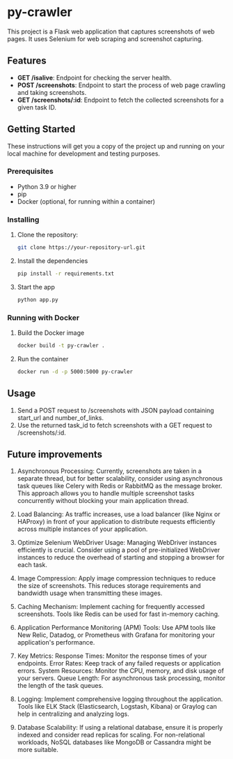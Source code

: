 # py-crawler

This project is a Flask web application that captures screenshots of web pages. It uses Selenium for web scraping and screenshot capturing.

## Features

- **GET /isalive**: Endpoint for checking the server health.
- **POST /screenshots**: Endpoint to start the process of web page crawling and taking screenshots.
- **GET /screenshots/:id**: Endpoint to fetch the collected screenshots for a given task ID.

## Getting Started

These instructions will get you a copy of the project up and running on your local machine for development and testing purposes.

### Prerequisites

- Python 3.9 or higher
- pip
- Docker (optional, for running within a container)

### Installing

1. Clone the repository:

   ```sh
   git clone https://your-repository-url.git
   ```

2. Install the dependencies

   ```sh
   pip install -r requirements.txt
   ```

3. Start the app

   ```sh
   python app.py
   ```

### Running with Docker

1. Build the Docker image

   ```sh
   docker build -t py-crawler .
   ```

2. Run the container

   ```sh
   docker run -d -p 5000:5000 py-crawler
   ```

## Usage

1. Send a POST request to /screenshots with JSON payload containing start_url and number_of_links.
2. Use the returned task_id to fetch screenshots with a GET request to /screenshots/:id.

## Future improvements

1. Asynchronous Processing:
   Currently, screenshots are taken in a separate thread, but for better scalability, consider using asynchronous task queues like Celery with Redis or RabbitMQ as the message broker. This approach allows you to handle multiple screenshot tasks concurrently without blocking your main application thread.

2. Load Balancing:
   As traffic increases, use a load balancer (like Nginx or HAProxy) in front of your application to distribute requests efficiently across multiple instances of your application.

3. Optimize Selenium WebDriver Usage:
   Managing WebDriver instances efficiently is crucial. Consider using a pool of pre-initialized WebDriver instances to reduce the overhead of starting and stopping a browser for each task.

4. Image Compression:
   Apply image compression techniques to reduce the size of screenshots. This reduces storage requirements and bandwidth usage when transmitting these images.

5. Caching Mechanism:
   Implement caching for frequently accessed screenshots. Tools like Redis can be used for fast in-memory caching.

6. Application Performance Monitoring (APM) Tools:
   Use APM tools like New Relic, Datadog, or Prometheus with Grafana for monitoring your application's performance.

7. Key Metrics:
   Response Times: Monitor the response times of your endpoints.
   Error Rates: Keep track of any failed requests or application errors.
   System Resources: Monitor the CPU, memory, and disk usage of your servers.
   Queue Length: For asynchronous task processing, monitor the length of the task queues.

8. Logging:
   Implement comprehensive logging throughout the application. Tools like ELK Stack (Elasticsearch, Logstash, Kibana) or Graylog can help in centralizing and analyzing logs.

9. Database Scalability:
   If using a relational database, ensure it is properly indexed and consider read replicas for scaling. For non-relational workloads, NoSQL databases like MongoDB or Cassandra might be more suitable.
